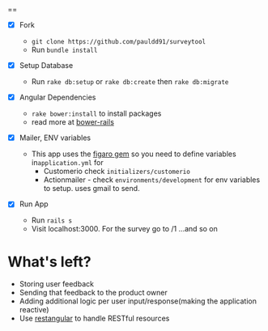 ==

- [X] Fork
  - ```git clone https://github.com/pauldd91/surveytool```
  - Run ```bundle install```

- [X] Setup Database
  - Run ```rake db:setup``` or ```rake db:create``` then ```rake db:migrate```

- [X] Angular Dependencies
  - ```rake bower:install``` to install packages
  - read more at [bower-rails](https://github.com/42dev/bower-rails)

- [X] Mailer, ENV variables
  - This app uses the [figaro gem](https://github.com/laserlemon/figaro) so you need to define variables in```application.yml``` for
    - Customerio check ```initializers/customerio```
    - Actionmailer - check ```environments/development``` for env variables to setup. uses gmail to send.

- [X] Run App
  - Run ```rails s```
  - Visit localhost:3000. For the survey go to /1 ...and so on

What's left?
==
- Storing user feedback
- Sending that feedback to the product owner
- Adding additional logic per user input/response(making the application reactive)
- Use [restangular](https://github.com/mgonto/restangular) to handle RESTful resources





